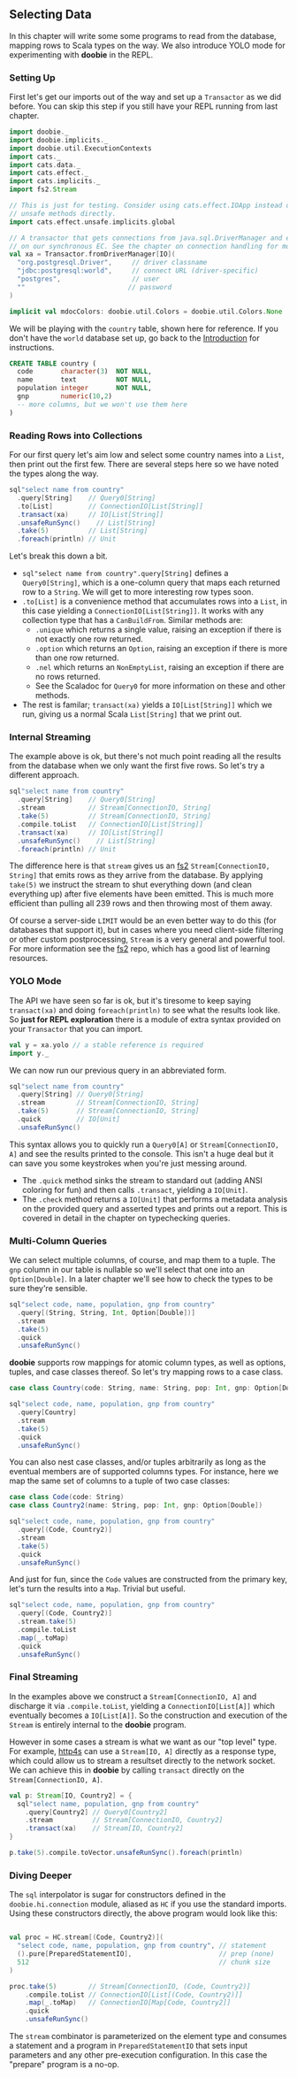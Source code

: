 ## Selecting Data

In this chapter will write some some programs to read from the database, mapping rows to Scala types on the way. We also introduce YOLO mode for experimenting with **doobie** in the REPL.

### Setting Up

First let's get our imports out of the way and set up a `Transactor` as we did before. You can skip this step if you still have your REPL running from last chapter.

```scala mdoc:silent
import doobie._
import doobie.implicits._
import doobie.util.ExecutionContexts
import cats._
import cats.data._
import cats.effect._
import cats.implicits._
import fs2.Stream

// This is just for testing. Consider using cats.effect.IOApp instead of calling calling 
// unsafe methods directly.
import cats.effect.unsafe.implicits.global

// A transactor that gets connections from java.sql.DriverManager and executes blocking operations
// on our synchronous EC. See the chapter on connection handling for more info.
val xa = Transactor.fromDriverManager[IO](
  "org.postgresql.Driver",     // driver classname
  "jdbc:postgresql:world",     // connect URL (driver-specific)
  "postgres",                  // user
  ""                          // password
)
```

```scala mdoc:invisible
implicit val mdocColors: doobie.util.Colors = doobie.util.Colors.None
```

We will be playing with the `country` table, shown here for reference. If you don't have the `world` database set up, go back to the [Introduction](01-Introduction.html) for instructions.

```sql
CREATE TABLE country (
  code       character(3)  NOT NULL,
  name       text          NOT NULL,
  population integer       NOT NULL,
  gnp        numeric(10,2)
  -- more columns, but we won't use them here
)
```

### Reading Rows into Collections

For our first query let's aim low and select some country names into a `List`, then print out the first few. There are several steps here so we have noted the types along the way.

```scala mdoc
sql"select name from country"
  .query[String]    // Query0[String]
  .to[List]         // ConnectionIO[List[String]]
  .transact(xa)     // IO[List[String]]
  .unsafeRunSync()    // List[String]
  .take(5)          // List[String]
  .foreach(println) // Unit
```

Let's break this down a bit.

- `sql"select name from country".query[String]` defines a `Query0[String]`, which is a one-column query that maps each returned row to a `String`. We will get to more interesting row types soon.
- `.to[List]` is a convenience method that accumulates rows into a `List`, in this case yielding a `ConnectionIO[List[String]]`. It works with any collection type that has a `CanBuildFrom`. Similar methods are:
    - `.unique` which returns a single value, raising an exception if there is not exactly one row returned.
    - `.option` which returns an `Option`, raising an exception if there is more than one row returned.
    - `.nel` which returns an `NonEmptyList`, raising an exception if there are no rows returned.
    - See the Scaladoc for `Query0` for more information on these and other methods.
- The rest is familar; `transact(xa)` yields a `IO[List[String]]` which we run, giving us a normal Scala `List[String]` that we print out.

### Internal Streaming

The example above is ok, but there's not much point reading all the results from the database when we only want the first five rows. So let's try a different approach.

```scala mdoc
sql"select name from country"
  .query[String]    // Query0[String]
  .stream           // Stream[ConnectionIO, String]
  .take(5)          // Stream[ConnectionIO, String]
  .compile.toList   // ConnectionIO[List[String]]
  .transact(xa)     // IO[List[String]]
  .unsafeRunSync()    // List[String]
  .foreach(println) // Unit
```

The difference here is that `stream` gives us an [fs2](https://github.com/functional-streams-for-scala/fs2) `Stream[ConnectionIO, String]`
that emits rows as they arrive from the database. By applying `take(5)` we instruct the stream to shut everything down (and clean everything up) after five elements have been emitted. This is much more efficient than pulling all 239 rows and then throwing most of them away.

Of course a server-side `LIMIT` would be an even better way to do this (for databases that support it), but in cases where you need client-side filtering or other custom postprocessing, `Stream` is a very general and powerful tool.
For more information see the [fs2](https://github.com/functional-streams-for-scala/fs2) repo, which has a good list of learning resources.

### YOLO Mode

The API we have seen so far is ok, but it's tiresome to keep saying `transact(xa)` and doing `foreach(println)` to see what the results look like. So **just for REPL exploration** there is a module of extra syntax provided on your `Transactor` that you can import.

```scala mdoc:silent
val y = xa.yolo // a stable reference is required
import y._
```

We can now run our previous query in an abbreviated form.

```scala mdoc
sql"select name from country"
  .query[String] // Query0[String]
  .stream        // Stream[ConnectionIO, String]
  .take(5)       // Stream[ConnectionIO, String]
  .quick         // IO[Unit]
  .unsafeRunSync()
```

This syntax allows you to quickly run a `Query0[A]` or `Stream[ConnectionIO, A]` and see the results printed to the console. This isn't a huge deal but it can save you some keystrokes when you're just messing around.

- The `.quick` method sinks the stream to standard out (adding ANSI coloring for fun) and then calls `.transact`, yielding a `IO[Unit]`.
- The `.check` method returns a `IO[Unit]` that performs a metadata analysis on the provided query and asserted types and prints out a report. This is covered in detail in the chapter on typechecking queries.

### Multi-Column Queries

We can select multiple columns, of course, and map them to a tuple. The `gnp` column in our table is nullable so we'll select that one into an `Option[Double]`. In a later chapter we'll see how to check the types to be sure they're sensible.

```scala mdoc
sql"select code, name, population, gnp from country"
  .query[(String, String, Int, Option[Double])]
  .stream
  .take(5)
  .quick
  .unsafeRunSync()
```
**doobie** supports row mappings for atomic column types, as well as options, tuples, and case classes thereof. So let's try mapping rows to a case class.

```scala mdoc:silent
case class Country(code: String, name: String, pop: Int, gnp: Option[Double])
```

```scala mdoc
sql"select code, name, population, gnp from country"
  .query[Country]
  .stream
  .take(5)
  .quick
  .unsafeRunSync()
```

You can also nest case classes, and/or tuples arbitrarily as long as the eventual members are of supported columns types. For instance, here we map the same set of columns to a tuple of two case classes:

```scala mdoc:silent
case class Code(code: String)
case class Country2(name: String, pop: Int, gnp: Option[Double])
```

```scala mdoc
sql"select code, name, population, gnp from country"
  .query[(Code, Country2)]
  .stream
  .take(5)
  .quick
  .unsafeRunSync()
```

And just for fun, since the `Code` values are constructed from the primary key, let's turn the results into a `Map`. Trivial but useful.

```scala mdoc
sql"select code, name, population, gnp from country"
  .query[(Code, Country2)]
  .stream.take(5)
  .compile.toList
  .map(_.toMap)
  .quick
  .unsafeRunSync()
```

### Final Streaming

In the examples above we construct a `Stream[ConnectionIO, A]` and discharge it via `.compile.toList`, yielding a `ConnectionIO[List[A]]` which eventually becomes a `IO[List[A]]`. So the construction and execution of the `Stream` is entirely internal to the **doobie** program.

However in some cases a stream is what we want as our "top level" type. For example, [http4s](https://github.com/http4s/http4s) can use a `Stream[IO, A]` directly as a response type, which could allow us to stream a resultset directly to the network socket. We can achieve this in **doobie** by calling `transact` directly on the `Stream[ConnectionIO, A]`.

```scala mdoc
val p: Stream[IO, Country2] = {
  sql"select name, population, gnp from country"
    .query[Country2] // Query0[Country2]
    .stream          // Stream[ConnectionIO, Country2]
    .transact(xa)    // Stream[IO, Country2]
}

p.take(5).compile.toVector.unsafeRunSync().foreach(println)
```

### Diving Deeper

The `sql` interpolator is sugar for constructors defined in the `doobie.hi.connection` module, aliased as `HC` if you use the standard imports. Using these constructors directly, the above program would look like this:

```scala mdoc

val proc = HC.stream[(Code, Country2)](
  "select code, name, population, gnp from country", // statement
  ().pure[PreparedStatementIO],                      // prep (none)
  512                                                // chunk size
)

proc.take(5)        // Stream[ConnectionIO, (Code, Country2)]
    .compile.toList // ConnectionIO[List[(Code, Country2)]]
    .map(_.toMap)   // ConnectionIO[Map[Code, Country2]]
    .quick
    .unsafeRunSync()
```

The `stream` combinator is parameterized on the element type and consumes a statement and a program in `PreparedStatementIO` that sets input parameters and any other pre-execution configuration. In this case the "prepare" program is a no-op.

